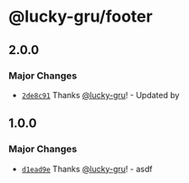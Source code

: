 # @lucky-gru/footer

## 2.0.0

### Major Changes

- [`2de8c91`](https://github.com/lucky-gru/mono-repo-autoversioning/commit/2de8c91c95af13948717d680416af24a3a60a2a0) Thanks [@lucky-gru](https://github.com/lucky-gru)! - Updated by

## 1.0.0

### Major Changes

- [`d1ead9e`](https://github.com/lucky-gru/mono-repo-autoversioning/commit/d1ead9e41e0e9a0da0c241001b4d5f5f030fa3da) Thanks [@lucky-gru](https://github.com/lucky-gru)! - asdf
